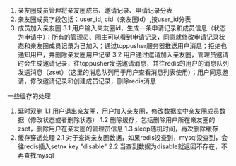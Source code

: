 1. 亲友圈成员管理将亲友圈成员、邀请记录、申请记录分表
2. 亲友圈成员字段包括：user_id, cid（亲友圈id）,按user_id分表
3. 成员加入亲友圈
3.1 用户输入亲友圈id，生成一条申请记录和成员信息（状态为申请中）；所有的管理员、圈主可以看到申请记录，同意就修改申请记录状态和亲友圈成员记录为已加入；通过tcppusher服务器推送用户消息；拒绝也通知用户，并删除亲友圈用户记录
3.2 用户通过邀请加入亲友圈，管理员邀请时会生成邀请记录，往tcppusher发送邀请消息，并往redis的用户的消息队列发送消息（zset）（这里的消息队列用于用户查看消息列表使用）；用户同意邀请，修改邀请记录和创建成员记录，删除redis消息

一些缓存的处理
1. 延时双删
1.1 用户退出亲友圈，用户加入亲友圈，修改数据库中亲友圈成员数据（修改状态或者删除状态）
1.2 删除缓存，包括删除用户所在亲友圈的zset，删除用户在亲友圈的管理员信息
1.3 sleep随机时间，再次删除缓存
2. 缓存穿透处理
2.1 对于查询亲友圈数据，如果redis没查到，mysql没查到，会往redis插入setnx key "disable"
2.2 当查到数据为disable就返回不存在，不再查找mysql
